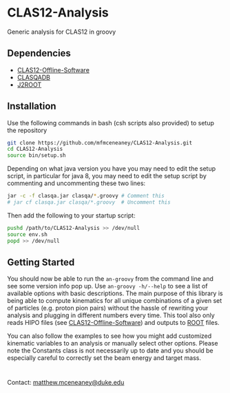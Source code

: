 # CLAS12-Analysis
Generic analysis for CLAS12 in groovy

## Dependencies
* [CLAS12-Offline-Software](https://github.com/JeffersonLab/clas12-offline-software)
* [CLASQADB](https://github.com/JeffersonLab/clasqaDB)
* [J2ROOT](https://github.com/drewkenjo/j2root)

## Installation
Use the following commands in bash (csh scripts also provided) to setup the repository
```bash
git clone https://github.com/mfmceneaney/CLAS12-Analysis.git
cd CLAS12-Analysis
source bin/setup.sh
```
Depending on what java version you have you may need to edit the setup script, in particular for java 8, you may need to edit the setup script by commenting and uncommenting these two lines:
```bash
jar -c -f clasqa.jar clasqa/*.groovy # Comment this
# jar cf clasqa.jar clasqa/*.groovy  # Uncomment this
```
Then add the following to your startup script:
```bash
pushd /path/to/CLAS12-Analysis >> /dev/null
source env.sh
popd >> /dev/null
``` 
## Getting Started
You should now be able to run the ```an-groovy``` from the command line and see some version info pop up.
Use ```an-groovy -h/--help``` to see a list of available options with basic descriptions.
The main purpose of this library is being able to compute kinematics for all unique combinations of a 
given set of particles (e.g. proton pion pairs) without the hassle of rewriting your analysis and plugging in different numbers every time.  This tool also only reads HIPO files (see [CLAS12-Offline-Software](https://github.com/JeffersonLab/clas12-offline-software)) and outputs to 
[ROOT](https://root.cern) files.

You can also follow the examples to see how you might add customized kinematic variables to
an analysis or manually select other options.  Please note the Constants class is not necessarily up to date and you should be especially careful to correctly set the beam energy and target mass.

#

Contact: matthew.mceneaney@duke.edu
